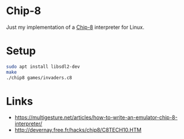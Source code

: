 # Chip-8

Just my implementation of a [Chip-8](https://en.wikipedia.org/wiki/CHIP-8) interpreter for Linux.

# Setup

```sh
sudo apt install libsdl2-dev
make
./chip8 games/invaders.c8
```

# Links

- https://multigesture.net/articles/how-to-write-an-emulator-chip-8-interpreter/
- http://devernay.free.fr/hacks/chip8/C8TECH10.HTM
